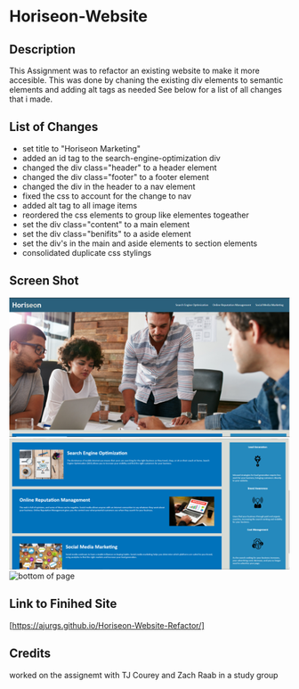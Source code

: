 # Horiseon-Website

## Description

This Assignment was to refactor an existing website to make it more accesible.
This was done by chaning the existing div elements to semantic elements and adding alt tags as needed
See below for a list of all changes that i made.

## List of Changes

- set title to "Horiseon Marketing"
- added an id tag to the search-engine-optimization div
- changed the div class="header" to a header element
- changed the div class="footer" to a footer element
- changed the div in the header to a nav element
- fixed the css to account for the change to nav
- added alt tag to all image items
- reordered the css elements to group like elementes togeather
- set the div class="content" to a main element
- set the div class="benifits" to a aside element
- set the div's in the main and aside elements to section elements
- consolidated duplicate css stylings

## Screen Shot
<!-- image place holder -->
![top of page](.\assets\images\Screenshot1.png)
![middle of page](.\assets\images\Screenshot2.png)
![bottom of page](.\assets\images\Screenshot3.pn)

## Link to Finihed Site
[https://ajurgs.github.io/Horiseon-Website-Refactor/]


## Credits
worked on the assignemt with TJ Courey and Zach Raab in a study group